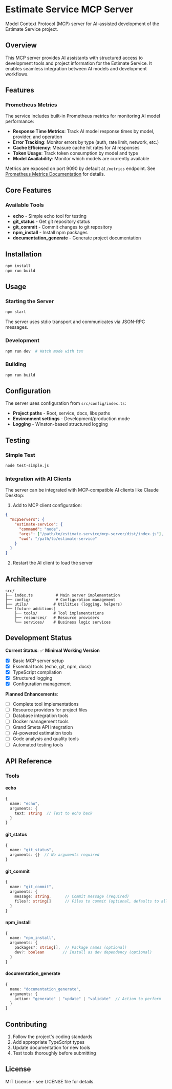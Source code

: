 # Estimate Service MCP Server

Model Context Protocol (MCP) server for AI-assisted development of the Estimate Service project.

## Overview

This MCP server provides AI assistants with structured access to development tools and project information for the Estimate Service. It enables seamless integration between AI models and development workflows.

## Features

### Prometheus Metrics

The service includes built-in Prometheus metrics for monitoring AI model performance:

- **Response Time Metrics**: Track AI model response times by model, provider, and operation
- **Error Tracking**: Monitor errors by type (auth, rate limit, network, etc.)
- **Cache Efficiency**: Measure cache hit rates for AI responses
- **Token Usage**: Track token consumption by model and type
- **Model Availability**: Monitor which models are currently available

Metrics are exposed on port 9090 by default at `/metrics` endpoint. See [Prometheus Metrics Documentation](docs/PROMETHEUS_METRICS.md) for details.

## Core Features

### Available Tools

- **echo** - Simple echo tool for testing
- **git_status** - Get git repository status
- **git_commit** - Commit changes to git repository  
- **npm_install** - Install npm packages
- **documentation_generate** - Generate project documentation

## Installation

```bash
npm install
npm run build
```

## Usage

### Starting the Server

```bash
npm start
```

The server uses stdio transport and communicates via JSON-RPC messages.

### Development

```bash
npm run dev  # Watch mode with tsx
```

### Building

```bash
npm run build
```

## Configuration

The server uses configuration from `src/config/index.ts`:

- **Project paths** - Root, service, docs, libs paths
- **Environment settings** - Development/production mode
- **Logging** - Winston-based structured logging

## Testing

### Simple Test

```bash
node test-simple.js
```

### Integration with AI Clients

The server can be integrated with MCP-compatible AI clients like Claude Desktop:

1. Add to MCP client configuration:
```json
{
  "mcpServers": {
    "estimate-service": {
      "command": "node",
      "args": ["/path/to/estimate-service/mcp-server/dist/index.js"],
      "cwd": "/path/to/estimate-service"
    }
  }
}
```

2. Restart the AI client to load the server

## Architecture

```
src/
├── index.ts          # Main server implementation
├── config/           # Configuration management
├── utils/           # Utilities (logging, helpers)
└── [future additions]
    ├── tools/       # Tool implementations
    ├── resources/   # Resource providers
    └── services/    # Business logic services
```

## Development Status

**Current Status**: ✅ **Minimal Working Version**

- [x] Basic MCP server setup
- [x] Essential tools (echo, git, npm, docs)
- [x] TypeScript compilation
- [x] Structured logging
- [x] Configuration management

**Planned Enhancements**:

- [ ] Complete tool implementations
- [ ] Resource providers for project files
- [ ] Database integration tools
- [ ] Docker management tools
- [ ] Grand Smeta API integration
- [ ] AI-powered estimation tools
- [ ] Code analysis and quality tools
- [ ] Automated testing tools

## API Reference

### Tools

#### echo
```typescript
{
  name: "echo",
  arguments: {
    text: string  // Text to echo back
  }
}
```

#### git_status
```typescript
{
  name: "git_status",
  arguments: {}  // No arguments required
}
```

#### git_commit
```typescript
{
  name: "git_commit", 
  arguments: {
    message: string,      // Commit message (required)
    files?: string[]      // Files to commit (optional, defaults to all)
  }
}
```

#### npm_install
```typescript
{
  name: "npm_install",
  arguments: {
    packages?: string[],  // Package names (optional)
    dev?: boolean        // Install as dev dependency (optional)
  }
}
```

#### documentation_generate
```typescript
{
  name: "documentation_generate",
  arguments: {
    action: "generate" | "update" | "validate"  // Action to perform
  }
}
```

## Contributing

1. Follow the project's coding standards
2. Add appropriate TypeScript types
3. Update documentation for new tools
4. Test tools thoroughly before submitting

## License

MIT License - see LICENSE file for details.
